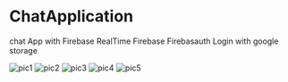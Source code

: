 # ChatApplication
chat App with Firebase
RealTime Firebase
Firebasauth
Login with google
storage

![pic1](https://user-images.githubusercontent.com/72949361/115086090-e75cb000-9f0b-11eb-90ea-2ab25fc479ce.jpg)
![pic2](https://user-images.githubusercontent.com/72949361/115086096-e88ddd00-9f0b-11eb-919d-56f7e922c5b4.jpg)
![pic3](https://user-images.githubusercontent.com/72949361/115086097-e9bf0a00-9f0b-11eb-8976-aa3d2c4ad920.jpg)
![pic4](https://user-images.githubusercontent.com/72949361/115086099-eaf03700-9f0b-11eb-9876-d5be5880a790.jpg)
![pic5](https://user-images.githubusercontent.com/72949361/115086103-ec216400-9f0b-11eb-8572-3ff95cb4e55f.jpg)
